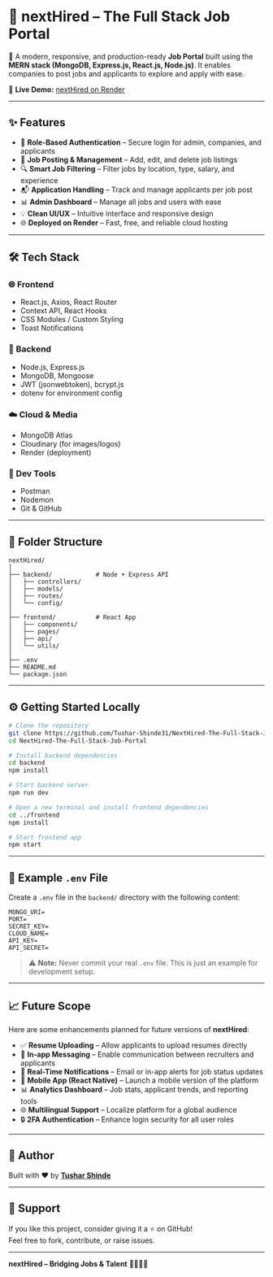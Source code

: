 # 🧠 nextHired – The Full Stack Job Portal

🚀 A modern, responsive, and production-ready **Job Portal** built using the **MERN stack (MongoDB, Express.js, React.js, Node.js)**. It enables companies to post jobs and applicants to explore and apply with ease.

🔗 **Live Demo:** [nextHired on Render](https://nexthired-the-full-stack-job-portal.onrender.com/)

---

## ✨ Features

- 👤 **Role-Based Authentication** – Secure login for admin, companies, and applicants  
- 📝 **Job Posting & Management** – Add, edit, and delete job listings  
- 🔍 **Smart Job Filtering** – Filter jobs by location, type, salary, and experience  
- 📬 **Application Handling** – Track and manage applicants per job post  
- 📊 **Admin Dashboard** – Manage all jobs and users with ease  
- 💡 **Clean UI/UX** – Intuitive interface and responsive design  
- 🌐 **Deployed on Render** – Fast, free, and reliable cloud hosting  

---

## 🛠️ Tech Stack

### 🌐 Frontend
- React.js, Axios, React Router  
- Context API, React Hooks  
- CSS Modules / Custom Styling  
- Toast Notifications  

### 🧠 Backend
- Node.js, Express.js  
- MongoDB, Mongoose  
- JWT (jsonwebtoken), bcrypt.js  
- dotenv for environment config  

### ☁️ Cloud & Media
- MongoDB Atlas  
- Cloudinary (for images/logos)  
- Render (deployment)

### 🧪 Dev Tools
- Postman  
- Nodemon  
- Git & GitHub  

---

## 📁 Folder Structure

```
nextHired/
│
├── backend/            # Node + Express API
│   ├── controllers/
│   ├── models/
│   ├── routes/
│   └── config/
│
├── frontend/           # React App
│   ├── components/
│   ├── pages/
│   ├── api/
│   └── utils/
│
├── .env
├── README.md
└── package.json
```

---

## ⚙️ Getting Started Locally

```bash
# Clone the repository
git clone https://github.com/Tushar-Shinde31/NextHired-The-Full-Stack-Job-Portal.git
cd NextHired-The-Full-Stack-Job-Portal

# Install backend dependencies
cd backend
npm install

# Start backend server
npm run dev

# Open a new terminal and install frontend dependencies
cd ../frontend
npm install

# Start frontend app
npm start
```

---

## 🧾 Example `.env` File

Create a `.env` file in the `backend/` directory with the following content:

```env
MONGO_URI=
PORT=
SECRET_KEY=
CLOUD_NAME=
API_KEY=
API_SECRET=
```

> ⚠️ **Note:** Never commit your real `.env` file. This is just an example for development setup.

---

## 📈 Future Scope

Here are some enhancements planned for future versions of **nextHired**:

- ✅ **Resume Uploading** – Allow applicants to upload resumes directly  
- 💬 **In-app Messaging** – Enable communication between recruiters and applicants  
- 🔔 **Real-Time Notifications** – Email or in-app alerts for job status updates  
- 📱 **Mobile App (React Native)** – Launch a mobile version of the platform  
- 📊 **Analytics Dashboard** – Job stats, applicant trends, and reporting tools  
- 🌐 **Multilingual Support** – Localize platform for a global audience  
- 🔒 **2FA Authentication** – Enhance login security for all user roles  

---

## 🌟 Author

Built with ❤️ by [**Tushar Shinde**](https://github.com/Tushar-Shinde31)

---

## 🙌 Support

If you like this project, consider giving it a ⭐ on GitHub!  
Feel free to fork, contribute, or raise issues.

---

**nextHired – Bridging Jobs & Talent** 💼🚀👨‍💻
